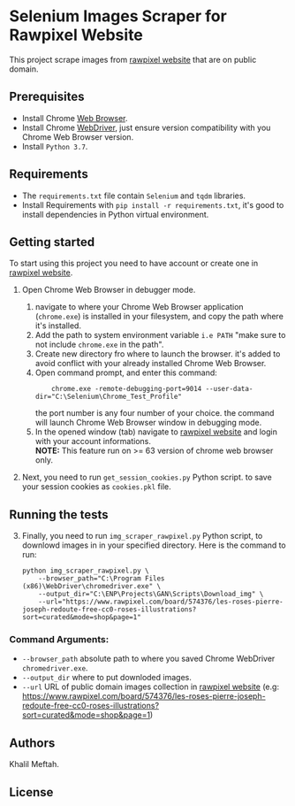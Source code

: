# Selenium Images Scraper for Rawpixel Website
This project scrape images from [rawpixel website](https://www.rawpixel.com/) that are on public domain.

## Prerequisites
* Install Chrome [Web Browser](https://www.google.com/chrome/).
* Install Chrome [WebDriver](https://sites.google.com/a/chromium.org/chromedriver/downloads), just ensure version compatibility with you Chrome Web Browser version.
* Install `Python 3.7`.

## Requirements
* The `requirements.txt` file contain `Selenium` and `tqdm` libraries.
* Install Requirements with `pip install -r requirements.txt`, it's good to install dependencies in Python virtual environment.

## Getting started
To start using this project you need to have account or create one in [rawpixel website](https://www.rawpixel.com/).

1. Open Chrome Web Browser in debugger mode.
    1. navigate to where your Chrome Web Browser application (`chrome.exe`) is installed in your filesystem, and copy the path where it's installed.
    2. Add the path to system environment variable `i.e PATH` "make sure to not include `chrome.exe` in the path".
    3. Create new directory fro where to launch the browser. it's added to avoid conflict with your already installed Chrome Web Browser.
    4. Open command prompt, and enter this command:
        ```
            chrome.exe -remote-debugging-port=9014 --user-data-dir="C:\Selenium\Chrome_Test_Profile"
        ```
        the port number is any four number of your choice. the command will launch Chrome Web Browser window in debugging mode.
    5. In the opened window (tab) navigate to [rawpixel website](https://www.rawpixel.com/) and login with your account informations.
    <br>**NOTE:** This feature run on >= 63 version of chrome web browser only.

2. Next, you need to run `get_session_cookies.py` Python script. to save your session cookies as `cookies.pkl` file.

## Running the tests
3. Finally, you need to run `img_scraper_rawpixel.py` Python script, to downlowd images in in your specified directory. Here is the command to run:

    ```
    python img_scraper_rawpixel.py \ 
        --browser_path="C:\Program Files (x86)\WebDriver\chromedriver.exe" \
        --output_dir="C:\ENP\Projects\GAN\Scripts\Download_img" \
        --url="https://www.rawpixel.com/board/574376/les-roses-pierre-joseph-redoute-free-cc0-roses-illustrations?sort=curated&mode=shop&page=1"
    ```
### Command Arguments:
* `--browser_path` absolute path to where you saved Chrome WebDriver `chromedriver.exe`.
* `--output_dir` where to put downloded images.
* `--url` URL of public domain images collection in [rawpixel website](https://www.rawpixel.com/) (e.g: https://www.rawpixel.com/board/574376/les-roses-pierre-joseph-redoute-free-cc0-roses-illustrations?sort=curated&mode=shop&page=1)

## Authors
Khalil Meftah.

## License














































